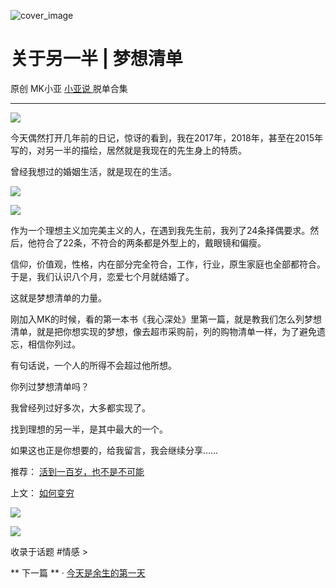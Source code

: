 ![cover_image](https://mmbiz.qlogo.cn/mmbiz_jpg/A8SKDch4cJEicCnqTxiatgGquhIicZ1wJ1DeLFyZlSicSMxS82N6V3xwypHPzN0rQLJKtz7l9lNQTUnNONe8GbJjTQ/0?wx_fmt=jpeg)

#  关于另一半 | 梦想清单

原创  MK小亚  [ 小亚说 ](https://mp.weixin.qq.com/mp/appmsgalbum?__biz=MzUxNDAwNTk0MQ==&action=getalbum&album_id=2150334617126502403#wechat_redirect) 脱单合集

__ _ _ _ _

  

![](https://mmbiz.qpic.cn/mmbiz_jpg/A8SKDch4cJEicCnqTxiatgGquhIicZ1wJ1D3ibJ7zU7GNicnp9xFNRTRCHZuxm0H6WGIvUhAeZlT8krG0dgdyq1FBdQ/640?wx_fmt=jpeg)

  

今天偶然打开几年前的日记，惊讶的看到，我在2017年，2018年，甚至在2015年写的，对另一半的描绘，居然就是我现在的先生身上的特质。

  

曾经我想过的婚姻生活，就是现在的生活。

  

![](https://mmbiz.qpic.cn/mmbiz_jpg/A8SKDch4cJEicCnqTxiatgGquhIicZ1wJ1DJHibLj7Op9aHZyGazvuibWNnu8vYGQblTVh06yLgtRlBtibKjUUdk1HiaA/640?wx_fmt=jpeg)

![](https://mmbiz.qpic.cn/mmbiz_jpg/A8SKDch4cJEicCnqTxiatgGquhIicZ1wJ1DUfBxtrHnKEyoENwiccsT4bF6VyGDbabXajVeicL9qQL06bMZkXGVsm2g/640?wx_fmt=jpeg)

  

作为一个理想主义加完美主义的人，在遇到我先生前，我列了24条择偶要求。然后，他符合了22条，不符合的两条都是外型上的，戴眼镜和偏瘦。

信仰，价值观，性格，内在部分完全符合，工作，行业，原生家庭也全部都符合。于是，我们认识八个月，恋爱七个月就结婚了。

  

这就是梦想清单的力量。

  

刚加入MK的时候，看的第一本书《我心深处》里第一篇，就是教我们怎么列梦想清单，就是把你想实现的梦想，像去超市采购前，列的购物清单一样，为了避免遗忘，相信你列过。

  

有句话说，一个人的所得不会超过他所想。

  

你列过梦想清单吗？

  

我曾经列过好多次，大多都实现了。

找到理想的另一半，是其中最大的一个。

  

如果这也正是你想要的，给我留言，我会继续分享……

  

  

推荐： [ 活到一百岁，也不是不可能
](https://mp.weixin.qq.com/s?__biz=MzUxNDAwNTk0MQ==&mid=2247483704&idx=1&sn=dfbbe1321750ce81b34879745eea796b&chksm=f94dcfe2ce3a46f4d523630b552fa2c792af6b85392f0f7001b73b2629da0756981ddc719b0c&token=1279964396&lang=zh_CN&scene=21#wechat_redirect)  

上文： [ 如何变穷
](https://mp.weixin.qq.com/s?__biz=MzUxNDAwNTk0MQ==&mid=2247483708&idx=1&sn=c64dedb14f758032679bb313215e919a&chksm=f94dcfe6ce3a46f07898611075b83f0781b45adf0332005cd14afbcb23b8876d291e20a32d72&token=1279964396&lang=zh_CN&scene=21#wechat_redirect)

  

![](https://mmbiz.qpic.cn/mmbiz_gif/b96CibCt70iaZ7Bia3Wm91cEuWhERXfCYjTia9tf7aMjVBNRETSa2NpGjCV6tyNvgCLos8LBgwEgxcwaIw8zdOsG7A/640?wx_fmt=gif)

  

![](https://mmbiz.qpic.cn/mmbiz_jpg/A8SKDch4cJEicCnqTxiatgGquhIicZ1wJ1Dth5YOOzoYV7U4N3HmiaO0vVAzjOpBVdtF0gnL632Fc7HqiaDmgveQDEw/640?wx_fmt=jpeg)

收录于话题 #情感 >

** 下一篇  ** · [ 今天是余生的第一天
](https://mp.weixin.qq.com/s?__biz=MzUxNDAwNTk0MQ==&mid=2247483695&idx=1&sn=87c387c9d93750d365faa1d2c4652813&chksm=f94dcff5ce3a46e3631f21a74f67406d8b619a6715c59ea4c14abcf7aaf6e59715d6e20a87cc&token=1279964396&lang=zh_CN&scene=21#wechat_redirect)
>
